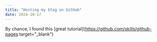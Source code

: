 ```yaml
---
title: "Hosting my blog on GitHub"
date: 2024-10-17
---
```


By chance, I found this [great tutorial](https://github.com/skills/github-pages target="_blank")
